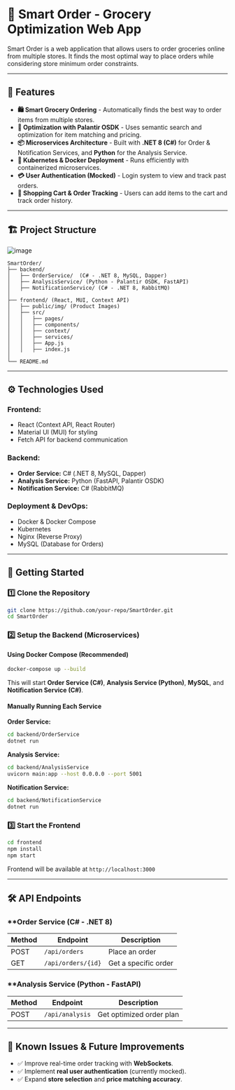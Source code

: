 # 🛒 Smart Order - Grocery Optimization Web App

Smart Order is a web application that allows users to order groceries online from multiple stores. It finds the most optimal way to place orders while considering store minimum order constraints.

---

## 🚀 Features
- **🛍️ Smart Grocery Ordering** - Automatically finds the best way to order items from multiple stores.
- **🔄 Optimization with Palantir OSDK** - Uses semantic search and optimization for item matching and pricing.
- **📦 Microservices Architecture** - Built with **.NET 8 (C#)** for Order & Notification Services, and **Python** for the Analysis Service.
- **📡 Kubernetes & Docker Deployment** - Runs efficiently with containerized microservices.
- **💳 User Authentication (Mocked)** - Login system to view and track past orders.
- **🛒 Shopping Cart & Order Tracking** - Users can add items to the cart and track order history.

---

## 🏗️ Project Structure

![image](https://github.com/user-attachments/assets/c9e62543-a0c9-406f-bf9e-6f57a2c59040)





```
SmartOrder/
├── backend/
│   ├── OrderService/  (C# - .NET 8, MySQL, Dapper)
│   ├── AnalysisService/ (Python - Palantir OSDK, FastAPI)
│   ├── NotificationService/ (C# - .NET 8, RabbitMQ)
│
├── frontend/ (React, MUI, Context API)
│   ├── public/img/ (Product Images)
│   ├── src/
│   │   ├── pages/
│   │   ├── components/
│   │   ├── context/
│   │   ├── services/
│   │   ├── App.js
│   │   ├── index.js
│
└── README.md 
```

---

## ⚙️ Technologies Used

### **Frontend:**
- React (Context API, React Router)
- Material UI (MUI) for styling
- Fetch API for backend communication

### **Backend:**
- **Order Service:** C# (.NET 8, MySQL, Dapper)
- **Analysis Service:** Python (FastAPI, Palantir OSDK)
- **Notification Service:** C# (RabbitMQ)

### **Deployment & DevOps:**
- Docker & Docker Compose
- Kubernetes
- Nginx (Reverse Proxy)
- MySQL (Database for Orders)

---

## 🚀 Getting Started

### **1️⃣ Clone the Repository**
```bash
git clone https://github.com/your-repo/SmartOrder.git
cd SmartOrder
```

### **2️⃣ Setup the Backend (Microservices)**
#### **Using Docker Compose (Recommended)**
```bash
docker-compose up --build
```
This will start **Order Service (C#)**, **Analysis Service (Python)**, **MySQL**, and **Notification Service (C#)**.

#### **Manually Running Each Service**
**Order Service:**
```bash
cd backend/OrderService
dotnet run
```
**Analysis Service:**
```bash
cd backend/AnalysisService
uvicorn main:app --host 0.0.0.0 --port 5001
```
**Notification Service:**
```bash
cd backend/NotificationService
dotnet run
```

### **3️⃣ Start the Frontend**
```bash
cd frontend
npm install
npm start
```
Frontend will be available at `http://localhost:3000`

---

## 🛠️ API Endpoints

### **Order Service (C# - .NET 8) 
| Method | Endpoint          | Description             |
|--------|------------------|-------------------------|
| POST   | `/api/orders`     | Place an order         |
| GET    | `/api/orders/{id}`| Get a specific order   |

### **Analysis Service (Python - FastAPI) 
| Method | Endpoint              | Description                     |
|--------|----------------------|---------------------------------|
| POST   | `/api/analysis`       | Get optimized order plan       |

---

## 📌 Known Issues & Future Improvements
- ✅ Improve real-time order tracking with **WebSockets**.
- ✅ Implement **real user authentication** (currently mocked).
- ✅ Expand **store selection** and **price matching accuracy**.


